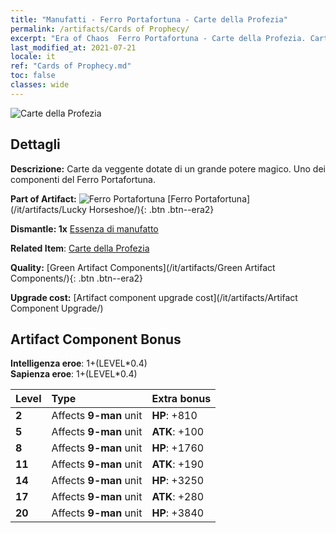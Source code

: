 ```yaml
---
title: "Manufatti - Ferro Portafortuna - Carte della Profezia"
permalink: /artifacts/Cards of Prophecy/
excerpt: "Era of Chaos  Ferro Portafortuna - Carte della Profezia. Carte da veggente dotate di un grande potere magico. Uno dei componenti del Ferro Portafortuna."
last_modified_at: 2021-07-21
locale: it
ref: "Cards of Prophecy.md"
toc: false
classes: wide
---
```


 ![Carte della Profezia](/images/t/artifact_40122.png)



## Dettagli

 **Descrizione:** Carte da veggente dotate di un grande potere magico. Uno dei componenti del Ferro Portafortuna.

 **Part of Artifact:** ![Ferro Portafortuna](/images/t/icon_artifact_12.png) [Ferro Portafortuna](/it/artifacts/Lucky Horseshoe/){: .btn .btn--era2}

 **Dismantle: 1x** [Essenza di manufatto](/ItemsIT/con_905/)

 **Related Item**: [Carte della Profezia](/ItemsIT/art_110/)

 **Quality:** [Green Artifact Components](/it/artifacts/Green Artifact Components/){: .btn .btn--era2}

 **Upgrade cost:** [Artifact component upgrade cost](/it/artifacts/Artifact Component Upgrade/)

## Artifact Component Bonus

  **Intelligenza eroe**: 1+(LEVEL\*0.4)<br/>**Sapienza eroe**: 1+(LEVEL\*0.4)

  |  Level  | Type |    Extra bonus  | 
  |:--------|:-----|:----------------| 
  | **2** | Affects **9-man** unit | **HP**: +810 | 
  | **5** | Affects **9-man** unit | **ATK**: +100 | 
  | **8** | Affects **9-man** unit | **HP**: +1760 | 
  | **11** | Affects **9-man** unit | **ATK**: +190 | 
  | **14** | Affects **9-man** unit | **HP**: +3250 | 
  | **17** | Affects **9-man** unit | **ATK**: +280 | 
  | **20** | Affects **9-man** unit | **HP**: +3840 | 
